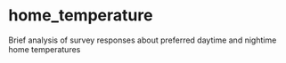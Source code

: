 # home_temperature
Brief analysis of survey responses about preferred daytime and nightime home temperatures
